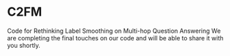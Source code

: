 # C2FM
Code for Rethinking Label Smoothing on Multi-hop Question Answering
We are completing the final touches on our code and will be able to share it with you shortly.